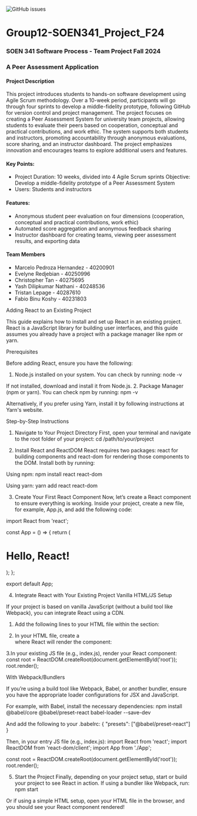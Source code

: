 ![GitHub issues](https://img.shields.io/github/issues/phmarcel0x/Group12-SOEN341_Project_F24)

# Group12-SOEN341_Project_F24
### SOEN 341 Software Process - Team Project Fall 2024 
### A Peer Assessment Application

#### Project Description
This project introduces students to hands-on software development using Agile Scrum methodology. Over a 10-week period, participants will go through four sprints to develop a middle-fidelity prototype, following GitHub for version control and project management. The project focuses on creating a Peer Assessment System for university team projects, allowing students to evaluate their peers based on cooperation, conceptual and practical contributions, and work ethic. The system supports both students and instructors, promoting accountability through anonymous evaluations, score sharing, and an instructor dashboard. The project emphasizes innovation and encourages teams to explore additional users and features.

#### Key Points:
- Project Duration: 10 weeks, divided into 4 Agile Scrum sprints
Objective: Develop a middle-fidelity prototype of a Peer Assessment System
- Users: Students and instructors

#### Features:
- Anonymous student peer evaluation on four dimensions (cooperation, conceptual and practical contributions, work ethic)
- Automated score aggregation and anonymous feedback sharing
- Instructor dashboard for creating teams, viewing peer assessment results, and exporting data

#### Team Members
- Marcelo Pedroza Hernandez - 40200901
- Evelyne Redjebian - 40250996
- Christopher Tan - 40275695
- Yash Dilipkumar Nathani - 40248536
- Tristan Lepage - 40287610
- Fabio Binu Koshy - 40231803


Adding React to an Existing Project

This guide explains how to install and set up React in an existing project. React is a JavaScript library for building user interfaces, and this guide assumes you already have a project with a package manager like npm or yarn.


Prerequisites

Before adding React, ensure you have the following:

1. Node.js installed on your system. You can check by running:
node -v

If not installed, download and install it from Node.js.
2. Package Manager (npm or yarn). You can check npm by running:
npm -v

Alternatively, if you prefer using Yarn, install it by following instructions at Yarn's website.

Step-by-Step Instructions

1. Navigate to Your Project Directory
First, open your terminal and navigate to the root folder of your project:
cd /path/to/your/project

2. Install React and ReactDOM
React requires two packages: react for building components and react-dom for rendering those components to the DOM. Install both by running:

Using npm:
npm install react react-dom

Using yarn:
yarn add react react-dom

3. Create Your First React Component
Now, let’s create a React component to ensure everything is working. Inside your project, create a new file, for example, App.js, and add the following code:

import React from 'react';

const App = () => {
  return (
    <div>
      <h1>Hello, React!</h1>
    </div>
  );
};

export default App;

4. Integrate React with Your Existing Project
Vanilla HTML/JS Setup

If your project is based on vanilla JavaScript (without a build tool like Webpack), you can integrate React using a CDN.

1. Add the following lines to your HTML file within the <head> section:
<script src="https://unpkg.com/react@18/umd/react.production.min.js" crossorigin></script>
<script src="https://unpkg.com/react-dom@18/umd/react-dom.production.min.js" crossorigin></script>

2. In your HTML file, create a <div> where React will render the component:
<div id="root"></div>

3.In your existing JS file (e.g., index.js), render your React component:
const root = ReactDOM.createRoot(document.getElementById('root'));
root.render(<App />);

With Webpack/Bundlers

If you’re using a build tool like Webpack, Babel, or another bundler, ensure you have the appropriate loader configurations for JSX and JavaScript.

For example, with Babel, install the necessary dependencies:
npm install @babel/core @babel/preset-react babel-loader --save-dev

And add the following to your .babelrc:
{
  "presets": ["@babel/preset-react"]
}

Then, in your entry JS file (e.g., index.js):
import React from 'react';
import ReactDOM from 'react-dom/client';
import App from './App';

const root = ReactDOM.createRoot(document.getElementById('root'));
root.render(<App />);

5. Start the Project
Finally, depending on your project setup, start or build your project to see React in action. If using a bundler like Webpack, run:
npm start

Or if using a simple HTML setup, open your HTML file in the browser, and you should see your React component rendered!


